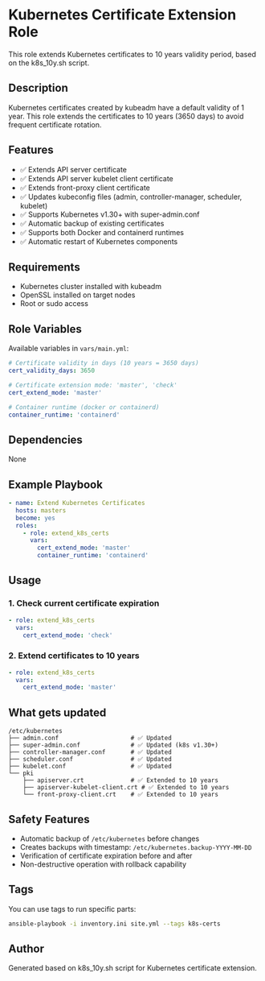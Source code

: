 # Kubernetes Certificate Extension Role

This role extends Kubernetes certificates to 10 years validity period, based on the k8s_10y.sh script.

## Description

Kubernetes certificates created by kubeadm have a default validity of 1 year. This role extends the certificates to 10 years (3650 days) to avoid frequent certificate rotation.

## Features

- ✅ Extends API server certificate
- ✅ Extends API server kubelet client certificate
- ✅ Extends front-proxy client certificate
- ✅ Updates kubeconfig files (admin, controller-manager, scheduler, kubelet)
- ✅ Supports Kubernetes v1.30+ with super-admin.conf
- ✅ Automatic backup of existing certificates
- ✅ Supports both Docker and containerd runtimes
- ✅ Automatic restart of Kubernetes components

## Requirements

- Kubernetes cluster installed with kubeadm
- OpenSSL installed on target nodes
- Root or sudo access

## Role Variables

Available variables in `vars/main.yml`:

```yaml
# Certificate validity in days (10 years = 3650 days)
cert_validity_days: 3650

# Certificate extension mode: 'master', 'check'
cert_extend_mode: 'master'

# Container runtime (docker or containerd)
container_runtime: 'containerd'
```

## Dependencies

None

## Example Playbook

```yaml
- name: Extend Kubernetes Certificates
  hosts: masters
  become: yes
  roles:
    - role: extend_k8s_certs
      vars:
        cert_extend_mode: 'master'
        container_runtime: 'containerd'
```

## Usage

### 1. Check current certificate expiration

```yaml
- role: extend_k8s_certs
  vars:
    cert_extend_mode: 'check'
```

### 2. Extend certificates to 10 years

```yaml
- role: extend_k8s_certs
  vars:
    cert_extend_mode: 'master'
```

## What gets updated

```
/etc/kubernetes
├── admin.conf                    # ✅ Updated
├── super-admin.conf              # ✅ Updated (k8s v1.30+)
├── controller-manager.conf       # ✅ Updated
├── scheduler.conf                # ✅ Updated
├── kubelet.conf                  # ✅ Updated
└── pki
    ├── apiserver.crt             # ✅ Extended to 10 years
    ├── apiserver-kubelet-client.crt # ✅ Extended to 10 years
    └── front-proxy-client.crt    # ✅ Extended to 10 years
```

## Safety Features

- Automatic backup of `/etc/kubernetes` before changes
- Creates backups with timestamp: `/etc/kubernetes.backup-YYYY-MM-DD`
- Verification of certificate expiration before and after
- Non-destructive operation with rollback capability

## Tags

You can use tags to run specific parts:

```bash
ansible-playbook -i inventory.ini site.yml --tags k8s-certs
```

## Author

Generated based on k8s_10y.sh script for Kubernetes certificate extension.